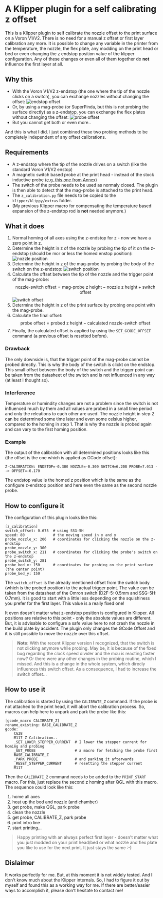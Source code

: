# A Klipper plugin for a self calibrating z offset

This is a Klipper plugin to self calibrate the nozzle offset to the print surface on a
Voron V1/V2. There is no need for a manual z offset or first layer calibration any more.
It is possible to change any variable in the printer from the temperature, the nozzle,
the flex plate, any modding on the print head or bed or even changing the z endstop
position value of the klipper configuration. Any of these changes or even all of them
together do **not** influence the first layer at all.

## Why this

- With the Voron V1/V2 z-endstop (the one where the tip of the nozzle clicks on a switch),
  you can exchange nozzles without changing the offset:
  ![endstop offset](pictures/endstop-offset.png)
- Or, by using a mag-probe (or SuperPinda, but this is not probing the surface directly)
  as a z-endstop, you can exchange the flex plates without changing the offset:
  ![probe offset](pictures/probe-offset.png)
- But you cannot get both or even more..

And this is what I did. I just combined these two probing methods to be completely
independent of any offset calibrations.

## Requirements

- A z-endstop where the tip of the nozzle drives on a switch (like the standard
  Voron V1/V2 enstop)
- A magnetic switch based probe at the print head - instead of the stock inductive probe
  ([e.g. this one from Annex](https://github.com/Annex-Engineering/Annex-Engineering_Other_Printer_Mods/tree/master/VORON_Printers/VORON_V2dot4/Afterburner%2BMagnetic_Probe_X_Carriage_Dual_MGN9))
- The switch of the probe needs to be used as normaly closed. The plugin is then able to
  detect that the mag-probe is attached to the print head.
- The `z_calibration.py` file needs to be copied to the `klipper/klippy/extras` folder.
- (My previous Klipper macro for compensating the temperature based expansion of the
  z-endstop rod is **not** needed anymore.)

## What it does

1. Normal homing of all axes using the z-endstop for z - now we have a zero point in z.
2. Determine the height in z of the nozzle by probing the tip of it on the z-endstop
   (should be mor or less the homed enstop position):
   ![nozzle position](pictures/nozzle-position.png)
3. Determine the height in z of the mag-probe by probing the body of the switch on the
   z-endstop:
   ![switch position](pictures/switch-position.png)
4. Calculate the offset between the tip of the nozzle and the trigger point of the
   mag-probe:
   $$\text{nozzle-switch offset} = \text{mag-probe z height} - \text{nozzle z height} + \text{switch offset}$$
   ![switch offset](pictures/switch-offset.png)
5. Determine the height in z of the print surface by probing one point with the mag-probe.
6. Calculate the final offset:
   $$\text{probe offset} = \text{probed z height} - \text{calculated nozzle-switch offset}$$
5. Finally, the calculated offset is applied by using the `SET_GCODE_OFFSET` command (a previous offset is resetted before).

### Drawback

The only downside is, that the trigger point of the mag-probe cannot be probed directly.
This is why the body of the switch is clickt on the endstop. This small offset between the
body of the switch and the trigger point can be taken from the datasheet of the switch and
is not influenced in any way (at least I thought so).

### Interference

Temperature or humindity changes are not a problem since the switch is not influenced much
by them and all values are probed in a small time period and only the releations to each
other are used. The nozzle height in step 2 can be determined some time later and even
some celsius higher, compared to the homing in step 1. That is why the nozzle is probed
again and can vary to the first homing position.

### Example
The output of the calibration with all determined positions looks like this
(the offset is the one which is applied as GCode offset):

```
Z-CALIBRATION: ENDSTOP=-0.300 NOZZLE=-0.300 SWITCH=6.208 PROBE=7.013 --> OFFSET=-0.170
```

The endstop value is the homed z position which is the same as the configure
z-endstop position and here even the same as the second nozzle probe.

## How to configure it

The configuration of this plugin looks like this:

```
[z_calibration]
switch_offset: 0.675  # using SSG-5H
speed: 80             # the moving speed in x and y
probe_nozzle_x: 206   # coordinates for clicking the nozzle on the z-endstop
probe_nozzle_y: 300
probe_switch_x: 211   # coordinates for clicking the probe's switch on the z-endstop
probe_switch_y: 281
probe_bed_x: 150      # coordinates for probing on the print surface (the center point)
probe_bed_y: 150
```

The `switch_offset` is the already mentioned offset from the switch body (which is the
probed position) to the actual trigger point. The value can be taken from the datasheet of
the Omron switch (D2F-5: 0.5mm and SSG-5H: 0.7mm). It is good to start with a little less
depending on the squishiness you prefer for the first layer. This value is a really fixed
one!

It even doesn't matter what z-endstop position is configured in Klipper. All positions are
relative to this point - only the absolute values are different. But, it is advisable to
configure a safe value here to not crash the nozzle in the build plate by accident. The
plugin only changes the GCode Offset and it is still possible to move the nozzle over this
offset.

> **Note:** With the recent Klipper version I recognized, that the switch is not clicking
> anymore while probing. May be, it is because of the fixed bug regarding the clock speed
> divider and the mcu is reacting faster now? Or there were any other changes in the
> probing routine, which I missed. And this is a change in the whole system, which direcly
> influences this switch offset. As a consequence, I had to increase the switch offset...

## How to use it

The calibration is started by using the `CALIBRATE_Z` command. If the probe is not
attached to the print head, it will abort the calibration process. So, macros can help
here to unpark and park the probe like this:

```
[gcode_macro CALIBRATE_Z]
rename_existing: BASE_CALIBRATE_Z
gcode:
    CG28
    M117 Z-Calibration..
    _SET_LOWER_STEPPER_CURRENT  # I lower the stepper current for homing and probing 
    _GET_PROBE                  # a macro for fetching the probe first
    BASE_CALIBRATE_Z
    _PARK_PROBE                 # and parking it afterwards
    _RESET_STEPPER_CURRENT      # resetting the stepper current
    M117
```

Then the `CALIBRATE_Z` command needs to be added to the `PRINT_START` macro. For this,
just replace the second z homing after QGL with this macro. The sequence could look
like this:

1. home all axes
2. heat up the bed and nozzle (and chamber)
3. get probe, make QGL, park probe
4. clean the nozzle
5. get probe, CALIBRATE_Z, park probe
6. print intro line
7. start printing...

> Happy printing with an always perfect first layer - doesn't matter what you just
> modded on your print head/bed or what nozzle and flex plate you like to use for the next
> print. It just stays the same :-)

## Dislaimer

It works perfectly for me. But, at this moment it is not widely tested. And I don't know
much about the Klipper internals. So, I had to figure it out by myself and found this as a
working way for me. If there are better/easier ways to accomplish it, please don't
hesitate to contact me!
